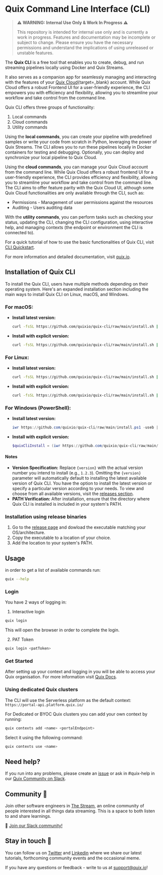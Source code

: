 # Quix Command Line Interface (CLI)

> :warning: **WARNING: Internal Use Only & Work In Progress** :warning:
>
> This repository is intended for internal use only and is currently a work in progress. Features and documentation may be incomplete or subject to change. Please ensure you have the necessary permissions and understand the implications of using unreleased or unstable features.

The **Quix CLI** is a free tool that enables you to create, debug, and run streaming pipelines locally using Docker and Quix Streams. 

It also serves as a companion app for seamlessly managing and interacting with the features of your [Quix Cloud](https://quix.io/docs/quix-cloud/overview.md){target=_blank} account. While Quix Cloud offers a robust Frontend UI for a user-friendly experience, the CLI empowers you with efficiency and flexibility, allowing you to streamline your workflow and take control from the command line.

Quix CLI offers three groups of functionality:

1. Local commands
2. Cloud commands
3. Utility commands

Using the **local commands**, you can create your pipeline with predefined samples or write your code from scratch in Python, leveraging the power of Quix Streams. The CLI allows you to run these pipelines locally in Docker containers for testing and debugging. Optionally, you can deploy and synchronize your local pipeline to Quix Cloud.

Using the **cloud commands**, you can manage your Quix Cloud account from the command line. While Quix Cloud offers a robust frontend UI for a user-friendly experience, the CLI provides efficiency and flexibility, allowing you to streamline your workflow and take control from the command line. The CLI aims to offer feature parity with the Quix Cloud UI, although some Quix Cloud functionalities are only available through the CLI, such as:

* Permissions - Management of user permissions against the resources
* Auditing - Users auditing data

With the **utility commands**, you can perform tasks such as checking your status, updating the CLI, changing the CLI configuration, using interactive help, and managing contexts (the endpoint or environment the CLI is connected to).

For a quick tutorial of how to use the basic functionalities of Quix CLI, visit [CLI Quickstart](https://www.quix.io/).

For more information and detailed documentation, visit [quix.io](https://www.quix.io/docs).

## Installation of Quix CLI

To install the Quix CLI, users have multiple methods depending on their operating system. Here's an expanded installation section including the main ways to install Quix CLI on Linux, macOS, and Windows.

### For macOS:

- **Install latest version:**

  ```bash
  curl -fsSL https://github.com/quixio/quix-cli/raw/main/install.sh | bash
  ```
  
- **Install with explicit version:**

  ```bash
  curl -fsSL https://github.com/quixio/quix-cli/raw/main/install.sh | bash -s -- -v={version}
  ```

### For Linux:

- **Install latest version:**

    ```bash
    curl -fsSL https://github.com/quixio/quix-cli/raw/main/install.sh | bash
    ```
    
- **Install with explicit version:**

    ```bash
    curl -fsSL https://github.com/quixio/quix-cli/raw/main/install.sh | bash -s -- -v={version}
    ```

### For Windows (PowerShell):

- **Install latest version:**

  ```powershell
  iwr https://github.com/quixio/quix-cli/raw/main/install.ps1 -useb | iex
  ```
  
- **Install with explicit version:**

  ```powershell
  $quixCliInstall = (iwr https://github.com/quixio/quix-cli/raw/main/install.ps1 -useb).Content; $version="{version}"; iex "$quixCliInstall"
  ```

#### Notes
- **Version Specification:** Replace `{version}` with the actual version number you intend to install (e.g., `1.2.3`). Omitting the `{version}` parameter will automatically default to installing the latest available version of Quix CLI. You have the option to install the latest version or specify a particular version according to your needs. 
To view and choose from all available versions, visit the [releases section](https://github.com/quixio/quix-cli/releases).
- **PATH Verification:** After installation, ensure that the directory where Quix CLI is installed is included in your system's PATH.

### Installation using release binaries

1. Go to the [release page](https://github.com/quixio/quix-cli/releases) and dowload the executable matching your OS/architecture.
2. Copy the executable to a location of your choice.
3. Add the location to your system's PATH.

## Usage

in order to get a list of available commands run: 
```bash
quix --help
```

### Login

You have 2 ways of logging in:

1. Interactive login
```bash
quix login
```
This will open the browser in order to complete the login.

2. PAT Token
```bash
quix login <patToken>
```

### Get Started

After setting up your context and logging in you will be able to access your Quix organisation. For more information visit [Quix Docs](https://quix.io/docs/quix-cli/overview.html).

### Using dedicated Quix clusters

The CLI will use the Serverless platform as the default context: `https://portal-api.platform.quix.io/`

For Dedicated or BYOC Quix clusters you can add your own context by running: 
```bash 
quix contexts add <name> <portalEndpoint>
```
 
Select it using the following command:
```bash
quix contexts use <name>
```

## Need help?

If you run into any problems, please create an [issue](https://github.com/quixio/quix-cli/issues) or ask in #quix-help in our [Quix Community on Slack](https://quix.io/slack-invite).  

## Community 👭

Join other software engineers in [The Stream](https://quix.io/slack-invite), an online community of people interested in all things data streaming. This is a space to both listen to and share learnings.

🙌  [Join our Slack community!](https://quix.io/slack-invite)

## Stay in touch 👋

You can follow us on [Twitter](https://twitter.com/quix_io) and [Linkedin](https://www.linkedin.com/company/70925173) where we share our latest tutorials, forthcoming community events and the occasional meme.  

If you have any questions or feedback - write to us at support@quix.io!

